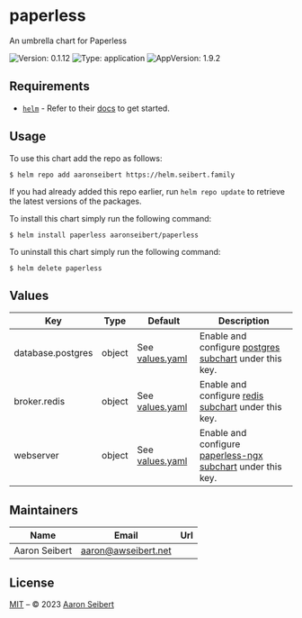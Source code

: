 

# paperless

An umbrella chart for Paperless

![Version: 0.1.12](https://img.shields.io/badge/Version-0.1.12-informational?style=flat-square) ![Type: application](https://img.shields.io/badge/Type-application-informational?style=flat-square) ![AppVersion: 1.9.2](https://img.shields.io/badge/AppVersion-1.9.2-informational?style=flat-square)

## Requirements

- [`helm`](https://helm.sh) - Refer to their [docs](https://helm.sh/docs) to get started.

## Usage

To use this chart add the repo as follows:

```console
$ helm repo add aaronseibert https://helm.seibert.family
```

If you had already added this repo earlier, run `helm repo update` to retrieve the latest versions of the packages.

To install this chart simply run the following command:

```console
$ helm install paperless aaronseibert/paperless
```

To uninstall this chart simply run the following command:

```console
$ helm delete paperless
```

## Values

| Key | Type | Default | Description |
|-----|------|---------|-------------|
| database.postgres | object | See [values.yaml](https://github.com/AaronSeibert/helm-charts/tree/main/charts/postgres/values.yaml) | Enable and configure [postgres subchart](https://github.com/AaronSeibert/helm-charts/tree/main/charts/postgres) under this key. |
| broker.redis | object | See [values.yaml](https://github.com/AaronSeibert/helm-charts/tree/main/charts/redis/values.yaml) | Enable and configure [redis subchart](https://github.com/AaronSeibert/helm-charts/tree/main/charts/redis) under this key. |
| webserver | object | See [values.yaml](https://github.com/AaronSeibert/helm-charts/tree/main/charts/paperless-ngx/values.yaml) | Enable and configure [paperless-ngx subchart](https://github.com/AaronSeibert/helm-charts/tree/main/charts/paperless-ngx) under this key. |

## Maintainers

| Name | Email | Url |
| ---- | ------ | --- |
| Aaron Seibert | <aaron@awseibert.net> |  |

## License

[MIT](../LICENSE.md) – © 2023 [Aaron Seibert](https://helm.seibert.family)
